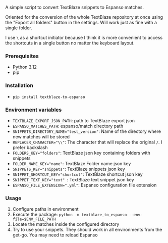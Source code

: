A simple script to convert TextBlaze snippets to Espanso matches.

Oriented for the conversion of the whole TextBlaze repository at once using the "Export all folders" button in the
settings. Will work just as fine with a single folder.

I use `\` as a shortcut initiator because I think it is more convenient to access the shortcuts in a single button no
matter the keyboard layout.

### Prerequisites
- Python 3.12
- pip

### Installation
- `pip install textblaze-to-espanso`

### Environment variables
- `TEXTBLAZE_EXPORT_JSON_PATH`: path to TextBlaze export json
- `ESPANSO_MATCHES_PATH`: espanso/match directory path
- `SNIPPETS_DIRECTORY_NAME="test_version"`: Name of the directory where new matches will be stored
- `REPLACER_CHARACTER="\\"`: The character that will replace the original `/`. I prefer backslash
- `FOLDERS_KEY="folders"`: TextBlaze json key containing folders with snippets
- `FOLDER_NAME_KEY="name"`: TextBlaze Folder name json key
- `SNIPPETS_KEY="snippets"`:  TextBlaze snippets json key
- `SNIPPET_SHORTCUT_KEY="shortcut"`: TextBlaze shortcut json key
- `SNIPPET_TEXT_KEY="text" `: TextBlaze text snippet json key
- `ESPANSO_FILE_EXTENSION=".yml"`: Espanso configuration file extension

### Usage

1. Configure paths in environment
2. Execute the package: `python -m textblaze_to_espanso --env-file=$ENV_FILE_PATH`
3. Locate the matches inside the configured directory
4. Try to use your snippets. They should work in all environments from the get-go. You may need to reload Espanso
